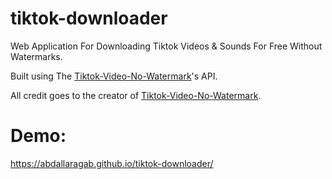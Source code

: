 # tiktok-downloader
Web Application For Downloading Tiktok Videos &amp; Sounds For Free Without Watermarks.

Built using The [Tiktok-Video-No-Watermark](https://github.com/yi005/Tiktok-Video-No-Watermark)'s API.

All credit goes to the creator of [Tiktok-Video-No-Watermark](https://github.com/yi005/Tiktok-Video-No-Watermark).

# Demo:
https://abdallaragab.github.io/tiktok-downloader/
